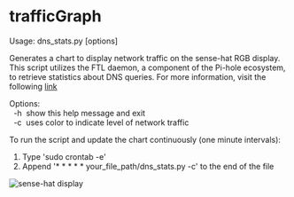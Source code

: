 # trafficGraph
Usage: dns_stats.py [options]

Generates a chart to display network traffic on the sense-hat RGB display. This script utilizes the FTL daemon, a component of the Pi-hole ecosystem, to retrieve statistics about DNS queries. For more information, visit the following [link](https://github.com/pi-hole/FTL)

Options:  
&nbsp;&nbsp;-h&nbsp; show this help message and exit  
&nbsp;&nbsp;-c&nbsp; uses color to indicate level of network traffic  

  
To run the script and update the chart continuously (one minute intervals):
1.  Type 'sudo crontab -e'  
2.  Append '* * * * * your_file_path/dns_stats.py -c' to the end of the file

![sense-hat display](https://github.com/monkeyWithKeyboard/trafficGraph/blob/master/images/sense-hat_2.jpg)
